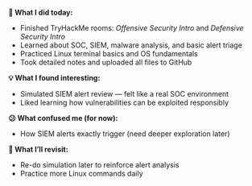 **🧠 What I did today:**

- Finished TryHackMe rooms: *Offensive Security Intro* and *Defensive Security Intro*
- Learned about SOC, SIEM, malware analysis, and basic alert triage
- Practiced Linux terminal basics and OS fundamentals
- Took detailed notes and uploaded all files to GitHub

**💡 What I found interesting:**

- Simulated SIEM alert review — felt like a real SOC environment
- Liked learning how vulnerabilities can be exploited responsibly

**😕 What confused me (for now):**

- How SIEM alerts exactly trigger (need deeper exploration later)

**🔁 What I’ll revisit:**

- Re-do simulation later to reinforce alert analysis
- Practice more Linux commands daily

